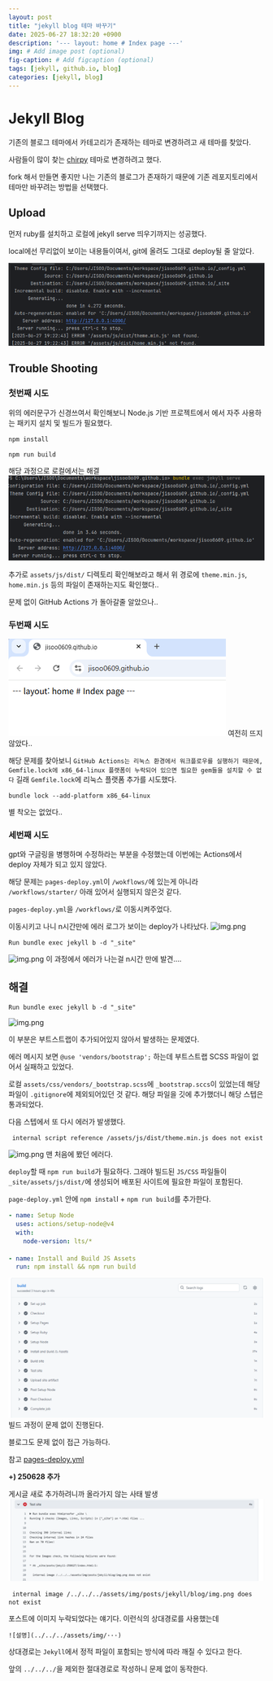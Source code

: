 ```yaml
---
layout: post
title: "jekyll blog 테마 바꾸기"
date: 2025-06-27 18:32:20 +0900
description: '--- layout: home # Index page ---'
img: # Add image post (optional)
fig-caption: # Add figcaption (optional)
tags: [jekyll, github.io, blog]
categories: [jekyll, blog]
---
```

# Jekyll Blog
기존의 블로그 테마에서 카테고리가 존재하는 테마로 변경하려고 새 테마를 찾았다.

사람들이 많이 찾는 [chirpy](https://github.com/cotes2020/jekyll-theme-chirpy) 테마로 변경하려고 했다.

fork 해서 만들면 좋지만 나는 기존의 블로그가 존재하기 때문에 기존 레포지토리에서 테마만 바꾸려는 방법을 선택했다.

## Upload
먼저 ruby를 설치하고 로컬에 jekyll serve 띄우기까지는 성공했다.

local에선 무리없이 보이는 내용들이여서, git에 올려도 그대로 deploy될 줄 알았다.

![img.png](/assets/img/posts/jekyll/blog/img.png)

## Trouble Shooting
### 첫번째 시도
위의 에러문구가 신경쓰여서 확인해보니 Node.js 기반 프로젝트에서 에서 자주 사용하는 패키지 설치 및 빌드가 필요했다.
```
npm install
```
```
npm run build
```
해당 과정으로 로컬에서는 해결
![img.png](/assets/img/posts/jekyll/blog/img1.png)

추가로 `assets/js/dist/` 디렉토리 확인해보라고 해서 위 경로에 `theme.min.js`, `home.min.js` 등의 파일이 존재하는지도 확인했다..

문제 없이 GitHub Actions 가 돌아갈줄 알았으나..

### 두번째 시도
![img.png](/assets/img/posts/jekyll/blog/img2.png)
여전히 뜨지 않았다..

해당 문제를 찾아보니 
```GitHub Actions는 리눅스 환경에서 워크플로우를 실행하기 때문에, Gemfile.lock에 x86_64-linux 플랫폼이 누락되어 있으면 필요한 gem들을 설치할 수 없다``` 길래 `Gemfile.lock`에 리눅스 플랫폼 추가를 시도했다.
```
bundle lock --add-platform x86_64-linux
```
별 착오는 없었다..

### 세번째 시도
gpt와 구글링을 병행하며 수정하라는 부분을 수정했는데 이번에는 Actions에서 deploy 자체가 되고 있지 않았다.

해당 문제는 `pages-deploy.yml`이 `/wokflows/`에 있는게 아니라 `/workflows/starter/` 아래 있어서 실행되지 않은것 같다.

`pages-deploy.yml`을 `/workflows/`로 이동시켜주었다.

이동시키고 나니 n시간만에 에러 로그가 보이는 deploy가 나타났다.
![img.png](/assets/img/posts/jekyll/blog/img3.png)

```
Run bundle exec jekyll b -d "_site"
```
![img.png](/assets/img/posts/jekyll/blog/img4.png)
이 과정에서 에러가 나는걸 n시간 만에 발견....

## 해결
```
Run bundle exec jekyll b -d "_site"
```
![img.png](/assets/img/posts/jekyll/blog/img4.png)

이 부분은 부트스트랩이 추가되어있지 않아서 발생하는 문제였다.

에러 메시지 보면 `@use 'vendors/bootstrap';` 하는데 부트스트랩 SCSS 파일이 없어서 실패하고 있었다.

로컬 `assets/css/vendors/_bootstrap.scss`에 `_bootstrap.sccs`이 있었는데 해당 파일이 `.gitignore`에 제외되어있던 것 같다.
해당 파일을 깃에 추가했더니 해당 스텝은 통과되었다.

다음 스텝에서 또 다시 에러가 발생했다.
```
 internal script reference /assets/js/dist/theme.min.js does not exist
```
![img.png](/assets/img/posts/jekyll/blog/img5.png)
맨 처음에 봤던 에러다.

`deploy`할 때 `npm run build`가 필요하다.
그래야 빌드된 `JS/CSS` 파일들이 `_site/assets/js/dist/`에 생성되어 배포된 사이트에 필요한 파일이 포함된다.

`page-deploy.yml` 안에 `npm instal`l + `npm run build`를 추가한다.
```yaml
- name: Setup Node
  uses: actions/setup-node@v4
  with:
    node-version: lts/*

- name: Install and Build JS Assets
  run: npm install && npm run build
```
![img.png](/assets/img/posts/jekyll/blog/img6.png)
빌드 과정이 문제 없이 진행된다.

블로그도 문제 없이 접근 가능하다.

참고 [pages-deploy.yml](https://github.com/jisoo0609/jisoo0609.github.io/blob/main/.github/workflows/pages-deploy.yml)

**+) 250628 추가**

게시글 새로 추가하려니까 올라가지 않는 사태 발생
![img.png](/assets/img/posts/jekyll/blog/img7.png)
```
 internal image /../../../assets/img/posts/jekyll/blog/img.png does not exist
```
포스트에 이미지 누락되었다는 얘기다. 이런식의 상대경로를 사용했는데
```
![설명](../../../assets/img/···)
```
상대경로는 `Jekyll`에서 정적 파일이 포함되는 방식에 따라 깨질 수 있다고 한다.

앞의 `../../../`을 제외한 절대경로로 작성하니 문제 없이 동작한다.
